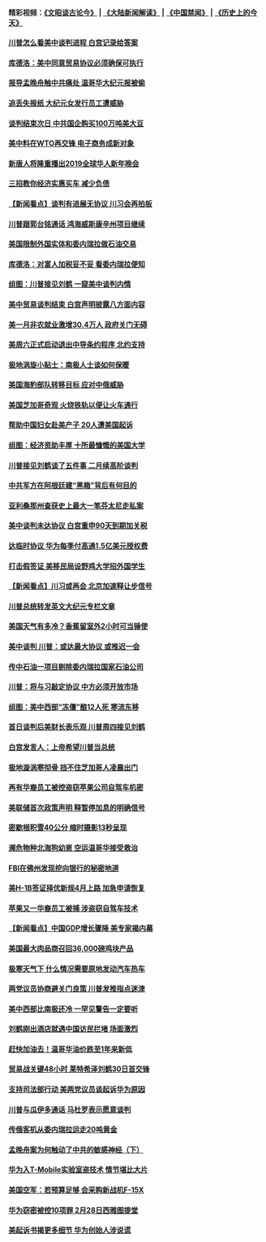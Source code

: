 #### 精彩视频：[《文昭谈古论今》](https://github.com/gfw-breaker/wenzhao) | [《大陆新闻解读》](https://github.com/gfw-breaker/ntdtv-comedy) | [《中国禁闻》](https://github.com/gfw-breaker/ntdtv-news) | [《历史上的今天》](https://github.com/gfw-breaker/today-in-history) 

#### [川普怎么看美中谈判进程 白宫记录给答案](../pages/nsc412/n11019682.md?t=02020630) 

#### [库德洛：美中同意贸易协议必须确保可执行](../pages/nsc412/n11019036.md?t=02020630) 

#### [报导孟晚舟触中共痛处 温哥华大纪元报被偷](../pages/nsc412/n11019232.md?t=02020630) 

#### [追丢失报纸 大纪元女发行员工遭威胁](../pages/nsc412/n11019384.md?t=02020630) 

#### [谈判结束次日 中共国企购买100万吨美大豆](../pages/nsc412/n11019167.md?t=02020630) 

#### [美中料在WTO再交锋 电子商务成新对象](../pages/nsc412/n11018959.md?t=02020630) 

#### [新唐人将隆重播出2019全球华人新年晚会](../pages/nsc412/n11016043.md?t=02020630) 

#### [三招教你经济实惠买车 减少负债](../pages/nsc412/n11018732.md?t=02020630) 

#### [【新闻看点】谈判有进展无协议 川习会再拍板](../pages/nsc412/n11018718.md?t=02020630) 

#### [川普跟郭台铭通话 鸿海威斯康辛州项目继续](../pages/nsc412/n11018841.md?t=02020630) 

#### [美国限制外国实体和委内瑞拉做石油交易](../pages/nsc412/n11018353.md?t=02020630) 

#### [库德洛：对富人加税妥不妥 看委内瑞拉便知](../pages/nsc412/n11018735.md?t=02020630) 

#### [组图：川普接见刘鹤 一窥美中谈判内情](../pages/nsc412/n11018301.md?t=02020630) 

#### [美中贸易谈判结束 白宫声明披露八方面内容](../pages/nsc412/n11018681.md?t=02020630) 

#### [美一月非农就业激增30.4万人 政府关门无碍](../pages/nsc412/n11018450.md?t=02020630) 

#### [美周六正式启动退出中导条约程序 北约支持](../pages/nsc412/n11018405.md?t=02020630) 

#### [极地涡旋小贴士：南极人士谈如何保暖](../pages/nsc412/n11017984.md?t=02020630) 

#### [美国海豹部队转移目标 应对中俄威胁](../pages/nsc412/n11017801.md?t=02020630) 

#### [美国芝加哥奇观 火烧铁轨以便让火车通行](../pages/nsc412/n11017196.md?t=02020630) 

#### [帮助中国妇女赴美产子 20人遭美国起诉](../pages/nsc412/n11017068.md?t=02020630) 

#### [组图：经济资助丰厚 十所最慷慨的美国大学](../pages/nsc412/n11016519.md?t=02020630) 

#### [川普接见刘鹤谈了五件事 二月续高阶谈判](../pages/nsc412/n11016767.md?t=02020630) 

#### [中共军方在阿根廷建“黑箱”背后有何目的](../pages/nsc412/n11016689.md?t=02020630) 

#### [亚利桑那州查获史上最大一笔芬太尼走私案](../pages/nsc412/n11016442.md?t=02020630) 

#### [美中谈判未达协议 白宫重申90天到期加关税](../pages/nsc412/n11016604.md?t=02020630) 

#### [达临时协议 华为每季付高通1.5亿美元授权费](../pages/nsc412/n11016503.md?t=02020630) 

#### [打击假签证 美移民局设野鸡大学招外国学生](../pages/nsc412/n11016378.md?t=02020630) 

#### [【新闻看点】川习或再会 北京加速释让步信号](../pages/nsc412/n11016108.md?t=02020630) 

#### [川普总统转发英文大纪元专栏文章](../pages/nsc412/n11016258.md?t=02020630) 

#### [美国天气有多冷？香蕉留室外2小时可当锤使](../pages/nsc412/n11016264.md?t=02020630) 

#### [美中谈判 川普：或达最大协议 或推迟一会](../pages/nsc412/n11016270.md?t=02020630) 

#### [传中石油一项目剔除委内瑞拉国家石油公司](../pages/nsc412/n11015982.md?t=02020630) 

#### [川普：将与习敲定协议 中方必须开放市场](../pages/nsc412/n11015814.md?t=02020630) 

#### [组图：美中西部“冻僵”酿12人死 寒流东移](../pages/nsc412/n11015675.md?t=02020630) 

#### [首日谈判后美财长表乐观 川普周四接见刘鹤](../pages/nsc412/n11015436.md?t=02020630) 

#### [白宫发言人：上帝希望川普当总统](../pages/nsc412/n11015016.md?t=02020630) 

#### [极地漩涡寒彻骨 挡不住芝加哥人凌晨出门](../pages/nsc412/n11014521.md?t=02020630) 

#### [再有华裔员工被控盗窃苹果公司自驾车机密](../pages/nsc412/n11014629.md?t=02020630) 

#### [美联储首次政策声明 释暂停加息的明确信号](../pages/nsc412/n11013829.md?t=02020630) 

#### [密歇根积雪40公分 缩时摄影13秒呈现](../pages/nsc412/n11014064.md?t=02020630) 

#### [濒危物种北海狗幼崽 空运温哥华接受救治](../pages/nsc412/n11014164.md?t=02020630) 

#### [FBI在佛州发现挖向银行的秘密地道](../pages/nsc412/n11013871.md?t=02020630) 

#### [美H-1B签证择优新规4月上路 加急申请恢复](../pages/nsc412/n11013875.md?t=02020630) 

#### [苹果又一华裔员工被捕 涉盗窃自驾车技术](../pages/nsc412/n11013848.md?t=02020630) 

#### [【新闻看点】中国GDP增长骤降 美专家揭内幕](../pages/nsc412/n11013286.md?t=02020630) 

#### [美国最大肉品商召回36,000磅鸡块产品](../pages/nsc412/n11013738.md?t=02020630) 

#### [极寒天气下 什么情况需要原地发动汽车热车](../pages/nsc412/n11013707.md?t=02020630) 

#### [两党议员协商避关门良策 川普发推指点迷津](../pages/nsc412/n11013570.md?t=02020630) 

#### [美中西部比南极还冷 一罕见警告一定要听](../pages/nsc412/n11013490.md?t=02020630) 

#### [刘鹤刚出酒店就遇中国访民拦堵 场面激烈](../pages/nsc412/n11013477.md?t=02020630) 

#### [赶快加油去！温哥华油价跌至1年来新低](../pages/nsc412/n11013503.md?t=02020630) 

#### [贸易战关键48小时 莱特希泽刘鹤30日首交锋](../pages/nsc412/n11013347.md?t=02020630) 

#### [支持司法部行动 美两党议员谈起诉华为原因](../pages/nsc412/n11013467.md?t=02020630) 

#### [川普与瓜伊多通话 马杜罗表示愿意谈判](../pages/nsc412/n11013353.md?t=02020630) 

#### [传俄客机从委内瑞拉运走20吨黄金](../pages/nsc412/n11013224.md?t=02020630) 

#### [孟晚舟案为何触动了中共的敏感神经（下）](../pages/nsc412/n11008903.md?t=02020630) 

#### [华为入T-Mobile实验室盗技术 情节堪比大片](../pages/nsc412/n11011032.md?t=02020630) 

#### [美国空军：若预算足够 会采购新战机F-15X](../pages/nsc412/n11012483.md?t=02020630) 

#### [华为窃密被控10项罪 2月28日西雅图提堂](../pages/nsc412/n11011664.md?t=02020630) 

#### [美起诉书揭更多细节 华为创始人涉说谎](../pages/nsc412/n11011478.md?t=02020630) 

